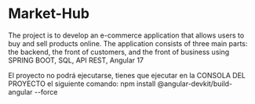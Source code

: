 # Market-Hub
The project is to develop an e-commerce application that allows users to buy and sell products online. The application consists of three main parts: the backend, the front of customers, and the front of business using SPRING BOOT, SQL, API REST, Angular 17

El proyecto no podrá ejecutarse, tienes que ejecutar en la CONSOLA DEL PROYECTO el siguiente comando:
npm install @angular-devkit/build-angular --force
